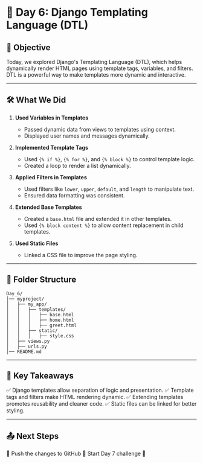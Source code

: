 # 📌 Day 6: Django Templating Language (DTL)

## 🎯 Objective
Today, we explored Django's Templating Language (DTL), which helps dynamically render HTML pages using template tags, variables, and filters. DTL is a powerful way to make templates more dynamic and interactive.

---

## 🛠️ What We Did
1. **Used Variables in Templates**
   - Passed dynamic data from views to templates using context.
   - Displayed user names and messages dynamically.

2. **Implemented Template Tags**
   - Used `{% if %}`, `{% for %}`, and `{% block %}` to control template logic.
   - Created a loop to render a list dynamically.

3. **Applied Filters in Templates**
   - Used filters like `lower`, `upper`, `default`, and `length` to manipulate text.
   - Ensured data formatting was consistent.

4. **Extended Base Templates**
   - Created a `base.html` file and extended it in other templates.
   - Used `{% block content %}` to allow content replacement in child templates.

5. **Used Static Files**
   - Linked a CSS file to improve the page styling.

---

## 📂 Folder Structure
```
Day_6/
│── myproject/
│   ├── my_app/
│   │   ├── templates/
│   │   │   ├── base.html
│   │   │   ├── home.html
│   │   │   ├── greet.html
│   │   ├── static/
│   │   │   ├── style.css
│   ├── views.py
│   ├── urls.py
│── README.md
```

---

## 📌 Key Takeaways
✅ Django templates allow separation of logic and presentation.
✅ Template tags and filters make HTML rendering dynamic.
✅ Extending templates promotes reusability and cleaner code.
✅ Static files can be linked for better styling.

---

## 📤 Next Steps
🔹 Push the changes to GitHub
🔹 Start Day 7 challenge 🚀
